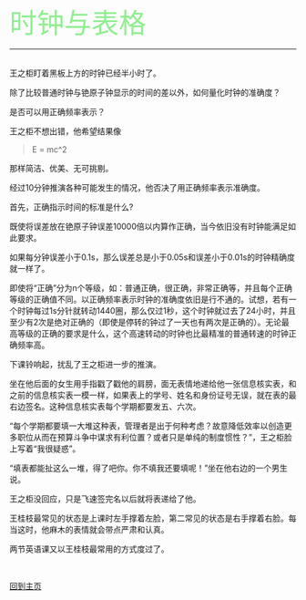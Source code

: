 <font face="微软雅黑" color="#90EE90" size="7">时钟与表格</font>

---
<br />
王之柜盯着黑板上方的时钟已经半小时了。

除了比较普通时钟与铯原子钟显示的时间的差以外，如何量化时钟的准确度？

是否可以用正确频率表示？

王之柜不想出错，他希望结果像
>E = mc^2

那样简洁、优美、无可挑剔。

经过10分钟推演各种可能发生的情况，他否决了用正确频率表示准确度。

首先，正确指示时间的标准是什么?

既使将误差放在铯原子钟误差10000倍以内算作正确，当今依旧没有时钟能满足如此要求。

如果每分钟误差小于0.1s，那么误差总是小于0.05s和误差小于0.01s的时钟精确度就一样了。

即使将“正确”分为n个等级，如：普通正确，很正确，非常正确等，并且每个正确等级的正确值不同。以正确频率表示时钟的准确度依旧是行不通的。试想，若有一个时钟每过1s分针就转动1440圈，那么仅过1秒，这个时钟就过去了24小时，并且至少有2次是绝对正确的（即使是停转的钟过了一天也有两次是正确的）。无论最高等级的正确的要求是什么，这个高速转动的时钟也比最精准的普通转速的时钟正确频率高。

下课铃响起，扰乱了王之柜进一步的推演。

坐在他后面的女生用手指戳了戳他的肩膀，面无表情地递给他一张信息核实表，和之前的信息核实表一模一样，如果表上的学号、姓名和身份证号无误，就在表的最右边签名。这种信息核实表每个学期都要发五、六次。

“每个学期都要填一大堆这种表，管理者是出于何种考虑？故意降低效率以创造更多职位从而在预算斗争中谋求有利位置？或者只是单纯的制度惯性？”，王之柜脸上写着“我很疑惑”。

“填表都能扯这么一堆，得了吧你。你不填我还要填呢！”坐在他右边的一个男生说。

王之柜没回应，只是飞速签完名以后就将表递给了他。

王桂枝最常见的状态是上课时左手撑着左脸，第二常见的状态是右手撑着右脸。每当这时，他麻木的表情就会带点严肃和认真。

两节英语课又以王桂枝最常用的方式度过了。

<br />

[回到主页](https://qq14.github.io/)